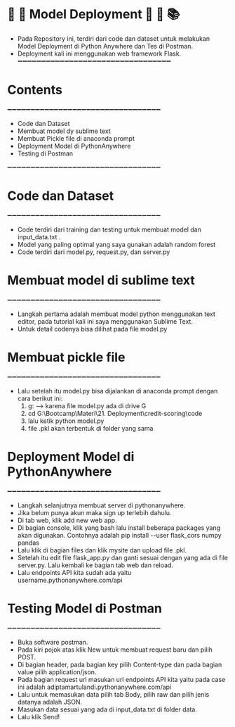 # 🎈 🎉 Model Deployment 🎊 🎈 📚 

- Pada Repository ini, terdiri dari code dan dataset untuk melakukan Model Deployment di Python Anywhere dan Tes di Postman.
- Deployment kali ini menggunakan web framework Flask.
➖➖➖➖➖➖➖➖➖➖➖➖➖➖➖➖➖➖➖➖➖➖➖➖➖➖➖➖➖➖➖➖➖  

# Contents
➖➖➖➖➖➖➖➖➖➖➖➖➖➖➖➖➖➖➖➖➖➖➖➖➖➖➖➖➖➖➖➖➖  

- Code dan Dataset
- Membuat model dy sublime text
- Membuat Pickle file di anaconda prompt 
- Deployment Model di PythonAnywhere
- Testing di Postman 	

➖➖➖➖➖➖➖➖➖➖➖➖➖➖➖➖➖➖➖➖➖➖➖➖➖➖➖➖➖➖➖➖➖

# Code dan Dataset
➖➖➖➖➖➖➖➖➖➖➖➖➖➖➖➖➖➖➖➖➖➖➖➖➖➖➖➖➖➖➖➖➖

- Code terdiri dari training dan testing untuk membuat model dan input_data.txt .
- Model yang paling optimal yang saya gunakan adalah random forest
- Code terdiri dari model.py, request.py, dan server.py

# Membuat model di sublime text
➖➖➖➖➖➖➖➖➖➖➖➖➖➖➖➖➖➖➖➖➖➖➖➖➖➖➖➖➖➖➖➖➖

- Langkah pertama adalah membuat model python menggunakan text editor, pada tutorial kali ini saya menggunakan Sublime Text.
- Untuk detail codenya bisa dilihat pada file model.py

# Membuat pickle file
➖➖➖➖➖➖➖➖➖➖➖➖➖➖➖➖➖➖➖➖➖➖➖➖➖➖➖➖➖➖➖➖➖

- Lalu setelah itu model.py bisa dijalankan di anaconda prompt dengan cara berikut ini:
  1. g: --> karena file model.py ada di drive G
  2. cd G:\Bootcamp\Materi\21. Deployment\credit-scoring\code
  3. lalu ketik python model.py
  4. file .pkl akan terbentuk di folder yang sama
  
# Deployment Model di PythonAnywhere
➖➖➖➖➖➖➖➖➖➖➖➖➖➖➖➖➖➖➖➖➖➖➖➖➖➖➖➖➖➖➖➖➖

- Langkah selanjutnya membuat server di pythonanywhere.
- Jika belum punya akun maka sign up terlebih dahulu.
- Di tab web, klik add new web app.
- Di bagian console, klik yang bash lalu install beberapa packages yang akan digunakan. Contohnya adalah pip install --user flask_cors numpy pandas
- Lalu klik di bagian files dan klik mysite dan upload file .pkl.
- Setelah itu edit file flask_app.py dan ganti sesuai dengan yang ada di file server.py.
Lalu kembali ke bagian tab web dan reload.
- Lalu endpoints API kita sudah ada yaitu username.pythonanywhere.com/api

# Testing Model di Postman
➖➖➖➖➖➖➖➖➖➖➖➖➖➖➖➖➖➖➖➖➖➖➖➖➖➖➖➖➖➖➖➖➖

- Buka software postman.
- Pada kiri pojok atas klik New untuk membuat request baru dan pilih POST.
- Di bagian header, pada bagian key pilih Content-type dan pada bagian value pilih application/json.
- Pada bagian request url masukan url endpoints API kita yaitu pada case ini adalah adiptamartulandi.pythonanywhere.com/api
- Lalu untuk memasukan data pilih tab Body, pilih raw dan pilih jenis datanya adalah JSON.
- Masukan data sesuai yang ada di input_data.txt di folder data.
- Lalu klik Send!
